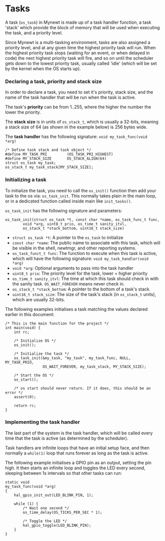 # Tasks

A task (`os_task`) in Mynewt is made up of a task handler function, a task
'stack' which provide the block of memory that will be used when executing the
task, and a priority level.

Since Mynewt is a multi-tasking environment, tasks are also assigned a priority
level, and at any given time the highest priority task will run. When the
highest priority task stops (waiting for an event, or when delayed in code) the
next highest priority task will fire, and so on until the scheduler gets down
to the lowest priority task, usually called 'idle' (which will be set by the
kernel when the OS starts up).

### Declaring a task, priority and stack size

In order to declare a task, you need to set it's priority, stack size, and the
name of the task handler that will be run when the task is active.

The task's **priority** can be from 1..255, where the higher the number the
lower the priority.

The **stack size** is in units of `os_stack_t`, which is usually a 32-bits,
meaning a stack size of 64 (as shown in the example below) is 256 bytes wide.

The **task handler** has the following signature: `void my_task_func(void *arg)`

```
/* Define task stack and task object */
#define MY_TASK_PRI         (OS_TASK_PRI_HIGHEST)
#define MY_STACK_SIZE       OS_STACK_ALIGN(64)
struct os_task my_task;
os_stack_t my_task_stack[MY_STACK_SIZE];
```

### Initializing a task

To initialize the task, you need to call the `os_init()` function then add
your task to the os via: `os_task_init`. This normally takes plain in the
main loop, or in a dedicated function called inside main like `init_tasks()`.

`os_task_init` has the following signature and parameters:

```
os_task_init(struct os_task *t, const char *name, os_task_func_t func,
        void *arg, uint8_t prio, os_time_t sanity_itvl,
        os_stack_t *stack_bottom, uint16_t stack_size)
```

- `struct os_task *t`: A pointer to the `os_task` to initialize
- `const char *name`: The public name to associate with this task, which will
  be visible in the shell, newtmgr, and other reporting systems.
- `os_task_funct_t func`: The function to execute when this task is active,
  which will have the following signature: `void my_task_handler(void *arg)`
- `void *arg`: Optional arguments to pass into the task handler
- `uint8_t prio`: The priority level for the task, lower = higher priority
- `os_time_t sanity_itvl`: The time at which this task should check in with the
   sanity task. `OS_WAIT_FOREVER` means never check in.
- `os_stack_t *stack_bottom`: A pointer to the bottom of a task's stack.
- `uint16_t stack_size`: The size of the task's stack (in `os_stack_t` units),
  which are usually 32-bits.

The following examples initialises a task matching the values declared earlier
in this document:

```
/* This is the main function for the project */
int main(void) {
    int rc;

    /* Initialize OS */
    os_init();

    /* Initialize the task */
    os_task_init(&my_task, "my_task", my_task_func, NULL, MY_TASK_PRIO,
                 OS_WAIT_FOREVER, my_task_stack, MY_STACK_SIZE);

    /* Start the OS */
    os_start();

    /* os start should never return. If it does, this should be an error */
    assert(0);

    return rc;
}
```

### Implementing the task handler

The last part of the system is the task handler, which will be called every
time that the task is active (as determined by the scheduler).

Task handlers are infinite loops that have an initial setup face, and then
normally a `while(1)` loop that runs forever as long as the task is active.

The following example initialises a GPIO pin as an output, setting the pin
high. It then starts an infinite loop and toggles the LED every second,
sleeping between 1s intervals so that other tasks can run:

```
static void
my_task_func(void *arg)
{
    hal_gpio_init_out(LED_BLINK_PIN, 1);

    while (1) {
        /* Wait one second */
        os_time_delay(OS_TICKS_PER_SEC * 1);

        /* Toggle the LED */
        hal_gpio_toggle(LED_BLINK_PIN);
    }
}
```
